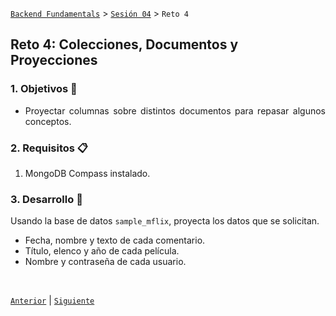 [`Backend Fundamentals`](../../README.md) > [`Sesión 04`](../README.md) > `Reto 4`
	
## Reto 4: Colecciones, Documentos y Proyecciones

<div style="text-align: justify;">

### 1. Objetivos :dart:

- Proyectar columnas sobre distintos documentos para repasar algunos conceptos.

### 2. Requisitos :clipboard:

1. MongoDB Compass instalado.

### 3. Desarrollo :rocket:

Usando la base de datos `sample_mflix`, proyecta los datos que se solicitan.

- Fecha, nombre y texto de cada comentario.
- Título, elenco y año de cada película.
- Nombre y contraseña de cada usuario.

<br/>

[`Anterior`](../Ejemplo-05/Readme.md) | [`Siguiente`](../README.md)

</div>
